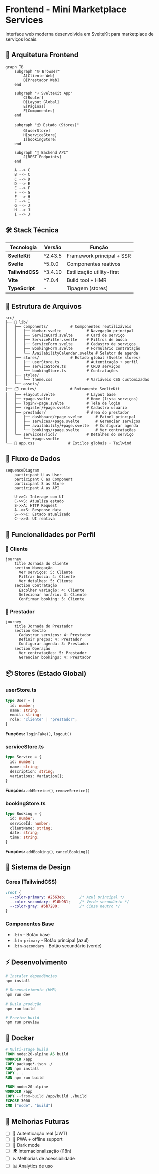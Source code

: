 # Frontend - Mini Marketplace Services

Interface web moderna desenvolvida em SvelteKit para marketplace de serviços locais.

## 🎨 Arquitetura Frontend

```mermaid
graph TB
    subgraph "🌐 Browser"
        A[Cliente Web]
        B[Prestador Web]
    end
    
    subgraph "⚡ SvelteKit App"
        C[Router]
        D[Layout Global]
        E[Páginas]
        F[Componentes]
    end
    
    subgraph "📦 Estado (Stores)"
        G[userStore]
        H[serviceStore]
        I[bookingStore]
    end
    
    subgraph "🔧 Backend API"
        J[REST Endpoints]
    end
    
    A --> C
    B --> C
    C --> D
    D --> E
    E --> F
    F --> G
    F --> H
    F --> I
    G --> J
    H --> J
    I --> J
```

## 🛠️ Stack Técnica

| Tecnologia | Versão | Função |
|------------|--------|--------|
| **SvelteKit** | ^2.43.5 | Framework principal + SSR |
| **Svelte** | ^5.0.0 | Componentes reativos |
| **TailwindCSS** | ^3.4.10 | Estilização utility-first |
| **Vite** | ^7.0.4 | Build tool + HMR |
| **TypeScript** | - | Tipagem (stores) |

## 📂 Estrutura de Arquivos

```
src/
├── 🎨 lib/
│   ├── components/          # Componentes reutilizáveis
│   │   ├── Navbar.svelte           # Navegação principal
│   │   ├── ServiceCard.svelte      # Card de serviço
│   │   ├── ServiceFilter.svelte    # Filtros de busca
│   │   ├── ServiceForm.svelte      # Cadastro de serviços
│   │   ├── BookingForm.svelte      # Formulário contratação
│   │   └── AvailabilityCalendar.svelte # Seletor de agenda
│   ├── stores/              # Estado global (Svelte stores)
│   │   ├── userStore.ts            # Autenticação + perfil
│   │   ├── serviceStore.ts         # CRUD serviços
│   │   └── bookingStore.ts         # Contratações
│   ├── styles/
│   │   └── theme.css               # Variáveis CSS customizadas
│   └── assets/
├── 🗂️ routes/               # Roteamento SvelteKit
│   ├── +layout.svelte              # Layout base
│   ├── +page.svelte                # Home (lista serviços)
│   ├── login/+page.svelte          # Tela de login
│   ├── register/+page.svelte       # Cadastro usuário
│   ├── prestador/                  # Área do prestador
│   │   ├── dashboard/+page.svelte      # Painel principal
│   │   ├── services/+page.svelte       # Gerenciar serviços
│   │   ├── availability/+page.svelte   # Configurar agenda
│   │   └── bookings/+page.svelte       # Ver contratações
│   └── servicces/[id]/             # Detalhes do serviço
│       └── +page.svelte
└── 🎨 app.css               # Estilos globais + Tailwind
```

## 🔄 Fluxo de Dados

```mermaid
sequenceDiagram
    participant U as User
    participant C as Component
    participant S as Store
    participant A as API

    U->>C: Interage com UI
    C->>S: Atualiza estado
    S->>A: HTTP Request
    A-->>S: Response data
    S-->>C: Estado atualizado
    C-->>U: UI reativa
```

## 🎯 Funcionalidades por Perfil

### 👤 Cliente
```mermaid
journey
    title Jornada do Cliente
    section Navegação
      Ver serviços: 5: Cliente
      Filtrar busca: 4: Cliente
      Ver detalhes: 5: Cliente
    section Contratação
      Escolher variação: 4: Cliente
      Selecionar horário: 3: Cliente
      Confirmar booking: 5: Cliente
```

### 🔧 Prestador
```mermaid
journey
    title Jornada do Prestador
    section Gestão
      Cadastrar serviços: 4: Prestador
      Definir preços: 4: Prestador
      Configurar agenda: 3: Prestador
    section Operação
      Ver contratações: 5: Prestador
      Gerenciar bookings: 4: Prestador
```

## 📦 Stores (Estado Global)

### userStore.ts
```typescript
type User = {
  id: number;
  name: string;
  email: string;
  role: "cliente" | "prestador";
}
```
**Funções:** `loginFake()`, `logout()`

### serviceStore.ts
```typescript
type Service = {
  id: number;
  name: string;
  description: string;
  variations: Variation[];
}
```
**Funções:** `addService()`, `removeService()`

### bookingStore.ts
```typescript
type Booking = {
  id: number;
  serviceId: number;
  clientName: string;
  date: string;
  time: string;
}
```
**Funções:** `addBooking()`, `cancelBooking()`

## 🎨 Sistema de Design

### Cores (TailwindCSS)
```css
:root {
  --color-primary: #2563eb;      /* Azul principal */
  --color-secondary: #10b981;    /* Verde secundário */
  --color-gray: #6b7280;         /* Cinza neutro */
}
```

### Componentes Base
- `.btn` - Botão base
- `.btn-primary` - Botão principal (azul)
- `.btn-secondary` - Botão secundário (verde)

## ⚡ Desenvolvimento

```bash
# Instalar dependências
npm install

# Desenvolvimento (HMR)
npm run dev

# Build produção
npm run build

# Preview build
npm run preview
```

## 🐳 Docker

```dockerfile
# Multi-stage build
FROM node:20-alpine AS build
WORKDIR /app
COPY package*.json ./
RUN npm install
COPY . .
RUN npm run build

FROM node:20-alpine
WORKDIR /app
COPY --from=build /app/build ./build
EXPOSE 3000
CMD ["node", "build"]
```

## 🚧 Melhorias Futuras

- [ ] 🔐 Autenticação real (JWT)
- [ ] 📱 PWA + offline support
- [ ] 🌙 Dark mode
- [ ] 🌍 Internacionalização (i18n)
- [ ] ♿ Melhorias de acessibilidade
- [ ] 📊 Analytics de uso